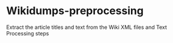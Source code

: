 # Wikidumps-preprocessing
Extract the article titles and text from the Wiki XML files and Text Processing steps
